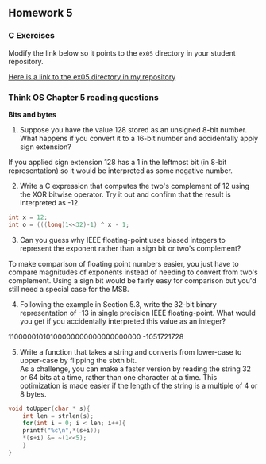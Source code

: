 ## Homework 5

### C Exercises

Modify the link below so it points to the `ex05` directory in your
student repository.

[Here is a link to the ex05 directory in my repository](https://github.com/TShapinsky/ExercisesInC/tree/master/exercises/ex05)

### Think OS Chapter 5 reading questions

**Bits and bytes**

1) Suppose you have the value 128 stored as an unsigned 8-bit number.  What happens if you convert 
it to a 16-bit number and accidentally apply sign extension?

If you applied sign extension 128 has a 1 in the leftmost bit (in 8-bit representation) so it would be interpreted as some negative number.

2) Write a C expression that computes the two's complement of 12 using the XOR bitwise operator. 
Try it out and confirm that the result is interpreted as -12.

```C
int x = 12;
int o = (((long)1<<32)-1) ^ x - 1;
```

3) Can you guess why IEEE floating-point uses biased integers to represent the exponent rather than a
sign bit or two's complement?

To make comparison of floating point numbers easier, you just have to compare magnitudes of exponents instead of needing to convert from two's complement. Using a sign bit would be fairly easy for comparison but you'd still need a special case for the MSB.

4) Following the example in Section 5.3, write the 32-bit binary representation of -13 in single precision IEEE floating-point.  What would you get if you accidentally interpreted this value as an integer?

11000001010100000000000000000000
-1051721728

5) Write a function that takes a string and converts from lower-case to upper-case by flipping the sixth bit.  
As a challenge, you can make a faster version by reading the string 32 or 64 bits at a time, rather than one
character at a time.  This optimization is made easier if the length of the string is a multiple of 4 or 8 bytes.

```C
void toUpper(char * s){
    int len = strlen(s);
    for(int i = 0; i < len; i++){
	printf("%c\n",*(s+i));
	*(s+i) &= ~(1<<5);
    }
}
```




